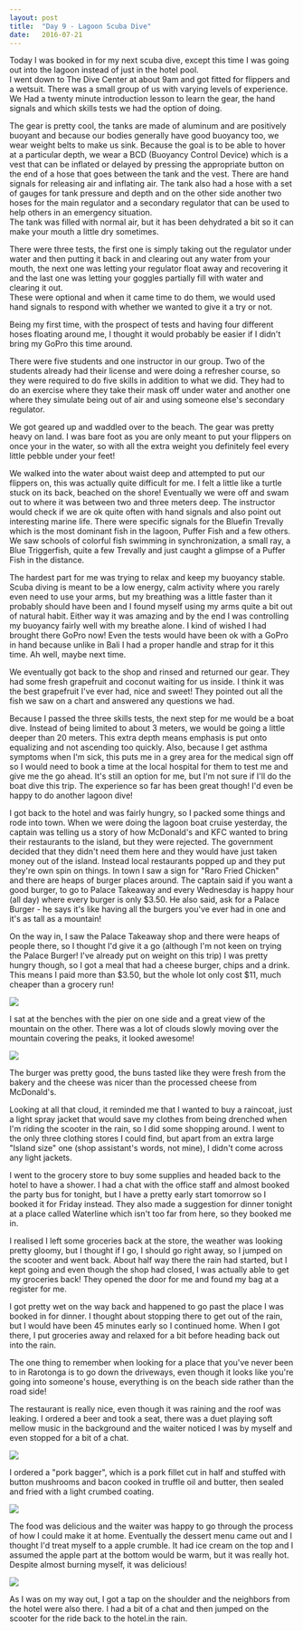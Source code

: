 ```yaml
---
layout: post
title:  "Day 9 - Lagoon Scuba Dive"
date:   2016-07-21
---
```


Today I was booked in for my next scuba dive, except this time I was going out
into the lagoon instead of just in the hotel pool.  
I went down to The Dive Center at about 9am and got fitted for flippers and a
wetsuit. There was a small group of us with varying levels of experience. We Had
a twenty minute introduction lesson to learn the gear, the hand signals and
which skills tests we had the option of doing.

The gear is pretty cool, the tanks are made of aluminum and are positively
buoyant and because our bodies generally have good buoyancy too, we wear weight
belts to make us sink. Because the goal is to be able to hover at a particular
depth, we wear a BCD (Buoyancy Control Device) which is a vest that can be
inflated or delayed by pressing the appropriate button on the end of a hose that
goes between the tank and the vest. There are hand signals for releasing air and
inflating air. The tank also had a hose with a set of gauges for tank pressure
and depth and on the other side another two hoses for the main regulator and a
secondary regulator that can be used to help others in an emergency situation.  
The tank was filled with normal air, but it has been dehydrated a bit so it can
make your mouth a little dry sometimes.

There were three tests, the first one is simply taking out the regulator under
water and then putting it back in and clearing out any water from your mouth,
the next one was letting your regulator float away and recovering it and the
last one was letting your goggles partially fill with water and clearing it out.  
These were optional and when it came time to do them, we would used hand signals
to respond with whether we wanted to give it a try or not.

Being my first time, with the prospect of tests and having four different hoses
floating around me, I thought it would probably be easier if I didn't bring my
GoPro this time around.

There were five students and one instructor in our group. Two of the students
already had their license and were doing a refresher course, so they were
required to do five skills in addition to what we did. They had to do an
exercise where they take their mask off under water and another one where they
simulate being out of air and using someone else's secondary regulator.

We got geared up and waddled over to the beach. The gear was pretty heavy on
land. I was bare foot as you are only meant to put your flippers on once your in
the water, so with all the extra weight you definitely feel every little pebble
under your feet!

We walked into the water about waist deep and attempted to put our flippers on,
this was actually quite difficult for me. I felt a little like a turtle stuck on
its back, beached on the shore! Eventually we were off and swam out to where it
was between two and three meters deep. The instructor would check if we are ok
quite often with hand signals and also point out interesting marine life. There
were specific signals for the Bluefin Trevally which is the most dominant fish
in the lagoon, Puffer Fish and a few others. We saw schools of colorful fish
swimming in synchronization, a small ray, a Blue Triggerfish, quite a few
Trevally and just caught a glimpse of a Puffer Fish in the distance.

The hardest part for me was trying to relax and keep my buoyancy stable. Scuba
diving is meant to be a low energy, calm activity where you rarely even need to
use your arms, but my breathing was a little faster than it probably should have
been and I found myself using my arms quite a bit out of natural habit. Either
way it was amazing and by the end I was controlling my buoyancy fairly well with
my breathe alone. I kind of wished I had brought there GoPro now! Even the tests
would have been ok with a GoPro in hand because unlike in Bali I had a proper
handle and strap for it this time. Ah well, maybe next time.

We eventually got back to the shop and rinsed and returned our gear. They had
some fresh grapefruit and coconut waiting for us inside. I think it was the best
grapefruit I've ever had, nice and sweet! They pointed out all the fish we saw
on a chart and answered any questions we had.

Because I passed the three skills tests, the next step for me would be a boat
dive. Instead of being limited to about 3 meters, we would be going a little
deeper than 20 meters. This extra depth means emphasis is put onto equalizing
and not ascending too quickly. Also, because I get asthma symptoms when I'm
sick, this puts me in a grey area for the medical sign off so I would need to
book a time at the local hospital for them to test me and give me the go ahead.
It's still an option for me, but I'm not sure if I'll do the boat dive this
trip. The experience so far has been great though! I'd even be happy to do
another lagoon dive!

I got back to the hotel and was fairly hungry, so I packed some things and rode
into town. When we were doing the lagoon boat cruise yesterday, the captain was
telling us a story of how McDonald's and KFC wanted to bring their restaurants
to the island, but they were rejected. The government decided that they didn't
need them here and they would have just taken money out of the island. Instead
local restaurants popped up and they put they're own spin on things. In town I
saw a sign for "Raro Fried Chicken" and there are heaps of burger places around.
The captain said if you want a good burger, to go to Palace Takeaway and every
Wednesday is happy hour (all day) where every burger is only $3.50. He also
said, ask for a Palace Burger - he says it's like having all the burgers you've
ever had in one and it's as tall as a mountain!

On the way in, I saw the Palace Takeaway shop and there were heaps of people
there, so I thought I'd give it a go (although I'm not keen on trying the Palace
Burger! I've already put on weight on this trip) I was pretty hungry though, so
I got a meal that had a cheese burger, chips and a drink. This means I paid more
than $3.50, but the whole lot only cost $11, much cheaper than a grocery run!

<img src="https://res.cloudinary.com/stevenocchipinti/image/upload/c_limit,h_600,w_600/v1/cookislands2016/day-09-palace-burger_il1mt8.jpg" />

I sat at the benches with the pier on one side and a great view of the mountain
on the other. There was a lot of clouds slowly moving over the mountain covering
the peaks, it looked awesome!

<img src="https://res.cloudinary.com/stevenocchipinti/image/upload/c_limit,h_600,w_600/v1/cookislands2016/day-09-mountain_koh7pn.jpg" />

The burger was pretty good, the buns tasted like they were fresh from the bakery
and the cheese was nicer than the processed cheese from McDonald's.

Looking at all that cloud, it reminded me that I wanted to buy a raincoat, just
a light spray jacket that would save my clothes from being drenched when I'm
riding the scooter in the rain, so I did some shopping around. I went to the
only three clothing stores I could find, but apart from an extra large "Island
size" one (shop assistant's words, not mine), I didn't come across any light
jackets.

I went to the grocery store to buy some supplies and headed back to the hotel to
have a shower. I had a chat with the office staff and almost booked the party
bus for tonight, but I have a pretty early start tomorrow so I booked it for
Friday instead. They also made a suggestion for dinner tonight at a place called
Waterline which isn't too far from here, so they booked me in.

I realised I left some groceries back at the store, the weather was looking
pretty gloomy, but I thought if I go, I should go right away, so I jumped on the
scooter and went back. About half way there the rain had started, but I kept
going and even though the shop had closed, I was actually able to get my
groceries back! They opened the door for me and found my bag at a register for
me.

I got pretty wet on the way back and happened to go past the place I was booked
in for dinner. I thought about stopping there to get out of the rain, but I
would have been 45 minutes early so I continued home. When I got there, I put
groceries away and relaxed for a bit before heading back out into the rain.

The one thing to remember when looking for a place that you've never been to in
Rarotonga is to go down the driveways, even though it looks like you're going
into someone's house, everything is on the beach side rather than the road side!

The restaurant is really nice, even though it was raining and the roof was
leaking. I ordered a beer and took a seat, there was a duet playing soft mellow
music in the background and the waiter noticed I was by myself and even stopped
for a bit of a chat.

<img src="https://res.cloudinary.com/stevenocchipinti/image/upload/c_limit,h_600,w_600/v1/cookislands2016/day-09-band_sxg2rm.jpg" />

I ordered a "pork bagger", which is a pork fillet cut in half and stuffed with
button mushrooms and bacon cooked in truffle oil and butter, then sealed and
fried with a light crumbed coating.

<img src="https://res.cloudinary.com/stevenocchipinti/image/upload/c_limit,h_600,w_600/v1/cookislands2016/day-09-dinner_mgvl4s.jpg" />

The food was delicious and the waiter was happy to go through the process of how
I could make it at home. Eventually the dessert menu came out and I thought I'd
treat myself to a apple crumble. It had ice cream on the top and I assumed the
apple part at the bottom would be warm, but it was really hot. Despite almost
burning myself, it was delicious!

<img src="https://res.cloudinary.com/stevenocchipinti/image/upload/c_limit,h_600,w_600/v1/cookislands2016/day-09-dessert_weuj06.jpg" />

As I was on my way out, I got a tap on the shoulder and the neighbors from the
hotel were also there. I had a bit of a chat and then jumped on the scooter for
the ride back to the hotel.in the rain.
